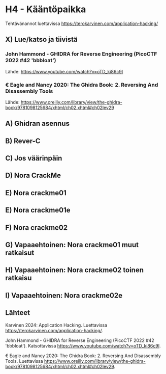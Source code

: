 # H4 - Kääntöpaikka

Tehtävänannot luettavissa https://terokarvinen.com/application-hacking/

## X) Lue/katso ja tiivistä

### John Hammond - GHIDRA for Reverse Engineering (PicoCTF 2022 #42 'bbbloat')

Lähde: https://www.youtube.com/watch?v=oTD_ki86c9I

### € Eagle and Nancy 2020: The Ghidra Book: 2. Reversing And Disassembly Tools 

Lähde: https://www.oreilly.com/library/view/the-ghidra-book/9781098125684/xhtml/ch02.xhtml#ch02lev29

## A) Ghidran asennus

## B) Rever-C

## C) Jos väärinpäin

## D) Nora CrackMe

## E) Nora crackme01

## E) Nora crackme01e

## F) Nora crackme02

## G) Vapaaehtoinen: Nora crackme01 muut ratkaisut

## H) Vapaaehtoinen: Nora crackme02 toinen ratkaisu

## I) Vapaaehtoinen: Nora crackme02e 



## Lähteet

Karvinen 2024: Application Hacking. Luettavissa https://terokarvinen.com/application-hacking/. 

John Hammond - GHIDRA for Reverse Engineering (PicoCTF 2022 #42 'bbbloat'). Katsottavissa https://www.youtube.com/watch?v=oTD_ki86c9I. 

€ Eagle and Nancy 2020: The Ghidra Book: 2. Reversing And Disassembly Tools. Luettavissa https://www.oreilly.com/library/view/the-ghidra-book/9781098125684/xhtml/ch02.xhtml#ch02lev29.
